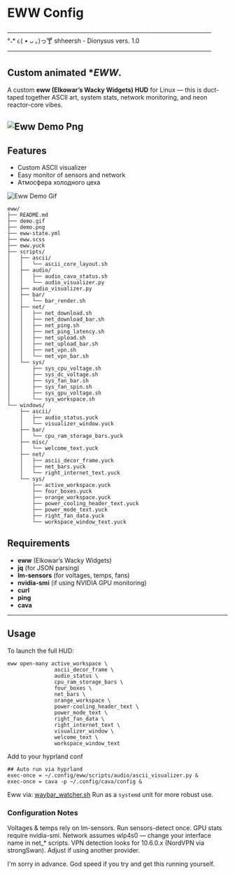 # EWW Config 

───────────────────────────────────────────────  
 °˖* ૮( • ᴗ ｡)っ🍸 shheersh - Dionysus vers. 1.0   
 ───────────────────────────────────────────────  

## Custom animated **EWW*. 
A custom **eww (Elkowar’s Wacky Widgets) HUD** for Linux — this is duct-taped together ASCII art, system stats, network monitoring, and neon reactor-core vibes. 

![Eww Demo Png](../../assets/demo-eww.png)
---

## Features
  - Custom ASCII visualizer
  - Easy monitor of sensors and network
  - Атмосфера холодного цеха

![Eww Demo Gif](../../assets/demo-eww.gif)
  
```
eww/
├── README.md
├── demo.gif
├── demo.png
├── eww-state.yml
├── eww.scss
├── eww.yuck
├── scripts/
│   ├── ascii/
│   │   └── ascii_core_layout.sh
│   ├── audio/
│   │   ├── audio_cava_status.sh
│   │   └── audio_visualizer.py
│   ├── audio_visualizer.py
│   ├── bar/
│   │   └── bar_render.sh
│   ├── net/
│   │   ├── net_download.sh
│   │   ├── net_download_bar.sh
│   │   ├── net_ping.sh
│   │   ├── net_ping_latency.sh
│   │   ├── net_upload.sh
│   │   ├── net_upload_bar.sh
│   │   ├── net_vpn.sh
│   │   └── net_vpn_bar.sh
│   └── sys/
│       ├── sys_cpu_voltage.sh
│       ├── sys_dc_voltage.sh
│       ├── sys_fan_bar.sh
│       ├── sys_fan_spin.sh
│       ├── sys_gpu_voltage.sh
│       └── sys_workspace.sh
└── windows/
    ├── ascii/
    │   ├── audio_status.yuck
    │   └── visualizer_window.yuck
    ├── bar/
    │   └── cpu_ram_storage_bars.yuck
    ├── misc/
    │   └── welcome_text.yuck
    ├── net/
    │   ├── ascii_decor_frame.yuck
    │   ├── net_bars.yuck
    │   └── right_internet_text.yuck
    └── sys/
        ├── active_workspace.yuck
        ├── four_boxes.yuck
        ├── orange_workspace.yuck
        ├── power_cooling_header_text.yuck
        ├── power_mode_text.yuck
        ├── right_fan_data.yuck
        └── workspace_window_text.yuck
```
 

## Requirements
  - **eww** (Elkowar’s Wacky Widgets)  
  - **jq** (for JSON parsing)  
  - **lm-sensors** (for voltages, temps, fans)  
  - **nvidia-smi** (if using NVIDIA GPU monitoring)  
  - **curl**  
  - **ping**  
  - **cava**

---

## Usage
To launch the full HUD:

```
eww open-many active_workspace \
               ascii_decor_frame \
               audio_status \
               cpu_ram_storage_bars \
               four_boxes \
               net_bars \
               orange_workspace \
               power-cooling_header_text \
               power_mode_text \
               right_fan_data \
               right_internet_text \
               visualizer_window \
               welcome_text \
               workspace_window_text
```   
Add to your hyprland conf           
```      
## Auto run via hyprland
exec-once = ~/.config/eww/scripts/audio/ascii_visualizer.py &
exec-once = cava -p ~/.config/cava/config &
```   
Eww via: [waybar_watcher.sh](../hypr/scripts/waybar_watcher.sh)
Run as a `systemd` unit for more robust use.

### Configuration Notes
Voltages & temps rely on lm-sensors. Run sensors-detect once.
GPU stats require nvidia-smi.
Network assumes wlp4s0 — change your interface name in net_* scripts.
VPN detection looks for 10.6.0.x (NordVPN via strongSwan). Adjust if using another provider.

I'm sorry in advance. God speed if you try and get this running yourself. 

